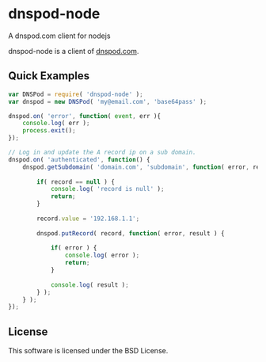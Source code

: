 # dnspod-node

A dnspod.com client for nodejs

dnspod-node is a client of [dnspod.com](http://www.dnspod.com).


## Quick Examples

```javascript
var DNSPod = require( 'dnspod-node' );
var dnspod = new DNSPod( 'my@email.com', 'base64pass' );

dnspod.on( 'error', function( event, err ){
	console.log( err );
	process.exit();
});

// Log in and update the A record ip on a sub domain.
dnspod.on( 'authenticated', function() {
	dnspod.getSubdomain( 'domain.com', 'subdomain', function( error, record ){
		
		if( record == null ) {
			console.log( 'record is null' );
			return;
		}
		
		record.value = '192.168.1.1';
		
		dnspod.putRecord( record, function( error, result ) {
			
			if( error ) {
				console.log( error );
				return;
			}
			
			console.log( result );
		} );
	} );
});

```



## License

This software is licensed under the BSD License.

